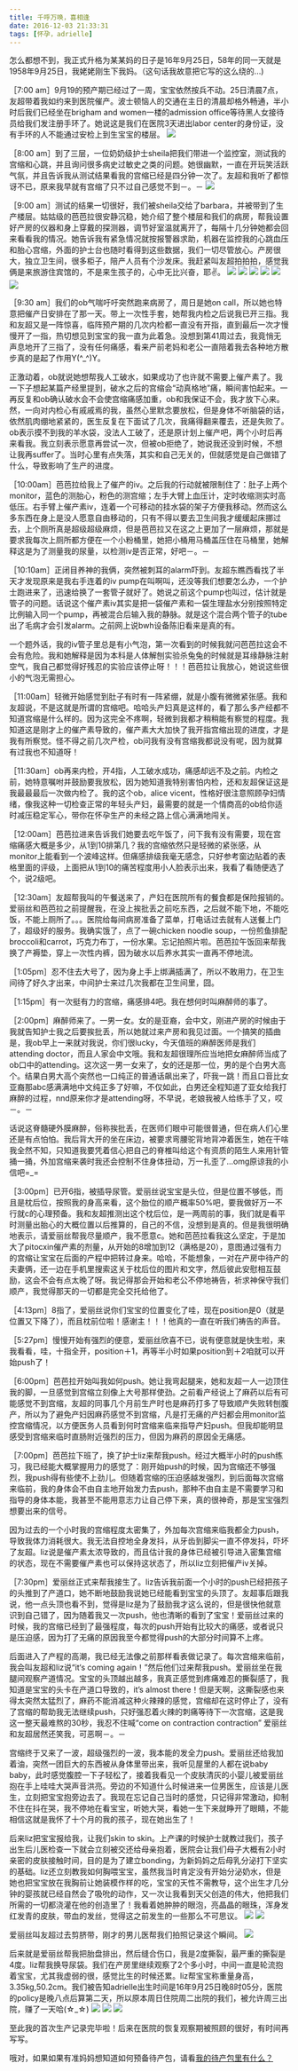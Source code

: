 ```yaml
---
title: 千呼万唤，喜相逢
date: 2016-12-03 21:33:31
tags: [怀孕，adrielle]
---
```


怎么都想不到，我正式升格为某某妈的日子是16年9月25日，58年的同一天就是1958年9月25日，我姥姥刚生下我妈。（这句话我故意把它写的这么绕的...)

［7:00 am］9月19的预产期已经过了一周，宝宝依然按兵不动。25日清晨7点，友超带着我如约来到医院催产。波士顿恼人的交通在主日的清晨却格外畅通，半小时后我们已经坐在brigham and women一楼的admission office等待黑人女接待员给我们发注册手环了。她说这是我们在医院3天进出labor center的身份证，没有手环的人不能通过安检上到生宝宝的楼层。
![](/imag/handband.jpg)

［8:00 am］到了三层，一位奶奶级护士sheila把我们带进一个监控室，测试我的宫缩和心跳，并且询问很多病史过敏史之类的问题。她很幽默，一直在开玩笑活跃气氛，并且告诉我从测试结果看我的宫缩已经是四分钟一次了。友超和我听了都惊讶不已，原来我早就有宫缩了只不过自己感觉不到－。－
![](/imag/exam.jpg)

［9:00 am］测试的结果一切很好，我们被sheila交给了barbara，并被带到了生产楼层。姑姑级的芭芭拉很安静沉稳，她介绍了整个楼层和我们的病房，帮我设置好产房的仪器和身上穿戴的探测器，调节好室温就离开了，每隔十几分钟她都会回来看看我的情况。她告诉我有紧急情况就按报警器求助，机器在监控我的心跳血压和胎心宫缩，外面的护士台也随时看得到这些数据，我们一切尽管放心。产房很大，独立卫生间，很多柜子，陪产人员有个沙发床。我赶紧叫友超拍拍拍，感觉我俩是来旅游住宾馆的，不是来生孩子的，心中无比兴奋，耶✌️。
![](/imag/laborroom1.jpg)
![](/imag/laborroom2.jpg)
![](/imag/laborroom3.jpg)
![](/imag/laborroom4.jpg)
![](/imag/laborroom5.jpg)
![](/imag/laborroom6.jpg)

［9:30 am］我们的ob气喘吁吁突然跑来病房了，周日是她on call，所以她也特意把催产日安排在了那一天。带上一次性手套，她帮我内检之后说我已开三指。我和友超又是一阵惊喜，临阵预产期的几次内检都一直没有开指，直到最后一次才慢慢开了一指，热切想见到宝宝的我一直为此着急。没想到第41周过去，我竟悄无声息地开了三指了，没有任何痛感，看来产前老妈和老公一直陪着我去各种地方散步真的是起了作用Y(^_^)Y。

正激动着，ob就说她想帮我人工破水，如果成功了也许就不需要上催产素了。我一下子想起某篇产经里提到，破水之后的宫缩会“动真格地”痛，瞬间害怕起来。一再反复和ob确认破水会不会使宫缩痛感加重，ob和我保证不会，我才放下心来。然，一向对内检心有戚戚焉的我，虽然心里默念要放松，但是身体不听脑袋的话，依然肌肉绷地紧紧的，医生反复在下面试了几次，我痛得翻来覆去，还是失败了。ob表示摸不到我的羊水袋，没法人工破了，还是原计划上催产吧，两个小时后再来看我。我立刻表示愿意再尝试一次，但被ob拒绝了，她说我还没到时候，不想让我再suffer了。当时心里有点失落，其实和自己无关的，但就感觉是自己做错了什么，导致影响了生产的进度。

［10:00am］芭芭拉给我上了催产的iv。之后我的行动就被限制住了：肚子上两个monitor，蓝色的测胎心，粉色的测宫缩；左手大臂上血压计，定时收缩测实时高低压。右手臂上催产素iv，连着一个可移动的挂水袋的架子方便我移动。然而这么多东西在身上是没人愿意自由移动的，只有不得以要去卫生间我才缓缓起床挪过去，上个厕所真是超级超级麻烦，但是芭芭拉又在这之上更加了一层麻烦，那就是要求我每次上厕所都方便在一个小粉桶里，她把小桶用马桶盖压住在马桶里，她解释这是为了测量我的尿量，以检测iv是否正常，好吧－。－

［10:10am］正闭目养神的我俩，突然被刺耳的alarm吓到。友超东瞧西看找了半天才发现原来是我右手连着的iv pump在叫啊叫，还没等我们想要怎么办，一个护士跑进来了，迅速给换了一套管子就好了。她说之前这个pump也叫过，估计就是管子的问题。话说这个催产素iv其实是把一袋催产素和一袋生理盐水分别按照特定比例输入同一个pump，再被混合后输入我的静脉。就是这个混合两个管子的tube出了毛病才会引发alarm。之前网上说bwh设备陈旧看来是真的有。

一个题外话，我的iv管子里总是有小气泡，第一次看到的时候我就问芭芭拉这会不会有危险。我和她解释是因为本科是人体解刨实验杀兔兔的时候就是耳缘静脉注射空气，我自己都觉得好残忍的实验应该停止呀！！！芭芭拉让我放心，她说这些很小的气泡无需担心。

［11:00am］轻微开始感觉到肚子有时有一阵紧绷，就是小腹有微微紧张感。我和友超说，不是这就是所谓的宫缩吧。哈哈头产妇真是这样的，看了那么多产经都不知道宫缩是什么样的。因为这完全不疼啊，轻微到我都才稍稍能有察觉的程度。我知道这是刚才上的催产素导致的，催产素大大加快了我开指宫缩出现的进度，才是我有所察觉。怪不得之前几次产检，ob问我有没有宫缩我都说没有呢，因为就算有过我也不知道呀！

［11:30am］ob再来内检，开4指，人工破水成功，痛感却远不及之前。内检之前，她特意嘱咐并鼓励要我放松，因为她知道我特别害怕内检，还和友超保证这是我最最最后一次做内检了。我的这个ob，alice vicent，性格好很注意照顾孕妇情绪，像我这种一切检查正常的年轻头产妇，最需要的就是一个情商高的ob给你适时减压稳定军心，带你在怀孕生产的未经之路上信心满满地闯关。

［12:00am］芭芭拉进来告诉我们她要去吃午饭了，问下我有没有需要，现在宫缩痛感大概是多少，从1到10排第几？我的宫缩依然只是轻微的紧张感，从monitor上能看到一个波峰这样。但痛感排级我毫无感念，只好参考窗边贴着的表格里面的评级，上面把从1到10的痛苦程度用小人脸表示出来，我看了看随便选了个，说2级吧。

［12:30am］友超帮我叫的午餐送来了，产妇在医院所有的餐食都是保险报销的。爱丽丝和芭芭拉之前提醒我，在没上挨批丢之前吃东西，之后就不能下地，不能吃饭，不能上厕所了。。。医院给每间病房准备了菜单，打电话过去就有人送餐上门了，超级好的服务。我确实饿了，点了一碗chicken noodle soup，一份煎鱼排配broccoli和carrot，巧克力布丁，一份水果。忘记拍照片啦。芭芭拉午饭回来帮我换了产褥垫，穿上一次性内裤，因为破水以后养水其实一直再不停地流。

［1:05pm］忍不住去大号了，因为身上手上绑满插满了，所以不敢用力，在卫生间待了好久才出来，中间护士来过几次我都在卫生间里，囧。

［1:15pm］有一次挺有力的宫缩，痛感排4吧。我在想何时叫麻醉师的事了。

［2:00pm］麻醉师来了。一男一女。女的是亚裔，会中文，刚进产房的时候由于我就告知护士我之后要挨批丢，所以她就过来产房和我见过面。一个搞笑的插曲是，我ob早上一来就对我说，你们很lucky，今天值班的麻醉医师是我们attending doctor，而且人家会中文哦。我和友超很理所应当地把女麻醉师当成了ob口中的attending。这次这一男一女来了，女的还是那一位，男的是个白男大高个。结果白男大高个突然也一口纯正的普通话飙出来了，吓我一跳！而且口音比女亚裔那abc感满满地中文纯正多了好嘛，不仅如此，白男还全程知道了亚女给我打麻醉的过程，nnd原来你才是attending呀，不早说，老娘我被人给练手了又，哎－。－

话说这脊髓硬外膜麻醉，俗称挨批丢，在医师们眼中可能很普通，但在病人们心里还是有点怕怕。我后背大开的坐在床边，被要求弯腰驼背地背冲着医生，她在干啥我全然不知，只知道我要凭着信心把自己的脊椎叫给这个有资质的陌生人来用针管捅一捅，外加宫缩来袭时我还会控制不住身体扭动，万一扎歪了...omg原谅我的小信吧=_=

［3:00pm］已开6指，被插导尿管。爱丽丝说宝宝是头位，但是位置不够低，而且是枕后位，按照我的身高来看，这个胎位的顺产概率50%吧，要我做好万一不行就c的心理预备。我和友超推测出这个枕后位，是一两周前的事，我们就是看平时测量出胎心的大概位置以后推算的，自己的不信，没想到是真的。但是我很明确地表示，请爱丽丝帮我尽量顺产，我不愿意c。她和芭芭拉看我这么坚定，于是加大了pitocxin催产素的剂量，从开始的8增加到12（满格是20），意图通过强有力的宫缩让宝宝在后面的产程中把转过身来。哈哈，不能想象，一对在产房中待产的夫妻俩，还一边在手机里搜索这关于枕后位的图片和文字，然后彼此安慰相互鼓励，这会不会有点太晚了呀。我记得那会开始和老公不停地祷告，祈求神保守我们顺产，我觉得那天的一切都是完全交托给他了。

［4:13pm］8指了，爱丽丝说你们宝宝的位置变化了哇，现在position是0（就是位置又下降了），而且枕前位啦！感谢主！！！他真的一直在听我们祷告的声音。

［5:27pm］慢慢开始有强烈的便意，爱丽丝欣喜不已，说有便意就是快生啦，来我看看，哇，十指全开，position＋1，再等半小时如果position到＋2咱就可以开始push了！

［6:00pm］芭芭拉开始叫我如何push。她让我弯起腿来，她和友超一人一边顶住我的脚，一旦感觉到宫缩立刻像上大号那样使劲。之前看产经说上了麻药以后有可能感觉不到宫缩，友超的同事几个月前生产时也是麻药打多了导致顺产失败转刨腹产，所以为了避免产妇因麻药感觉不到宫缩，凡是打无痛的产妇都会用monitor监控宫缩情况，以方便医务人员看到何时宫缩来临来指导产妇push。但我却能明显感受到宫缩来临时直肠附近强烈的压力，但因为麻药的原因全无痛感。

［7:00pm］芭芭拉下班了，换了护士liz来帮我push。经过大概半小时的push练习，我已经能大概掌握用力的感觉了：刚开始push的时候，因为宫缩还不够强烈，我push得有些使不上劲儿。但随着宫缩的压迫感越发强烈，到后面每次宫缩来临前，我的身体会不由自主地开始发力去push，那种不由自主是不需要学习和指导的身体本能，我甚至不能用意志力让自己停下来，真的很神奇，那是宝宝强烈想要出来的信号。

因为过去的一个小时我的宫缩程度太密集了，外加每次宫缩来临我都全力push，导致我体力消耗很大。我无法自控地全身发抖，从牙齿到脚尖一直不停发抖，吓坏了友超。liz说是催产素太浓导致的，而且估计我的身体已经被引导进入密集宫缩的状态，现在不需要催产素也可以保持这状态了，所以liz立刻把催产iv关掉。

［7:30pm］爱丽丝正式来帮我接生了。liz告诉我前面一个小时的push已经把孩子的头推到了产道口，她不断地鼓励我说她已经能看到宝宝的头顶了。友超事后跟我说，他一点头顶也看不到，觉得是liz是为了鼓励我才这么说的，但是很快他就意识到自己错了，因为随着我又一次push，他也清晰的看到了宝宝！爱丽丝过来的时候，我的宫缩已经到了最强程度，每次的push开始有比较大的痛感，或者说只是压迫感，因为打了无痛的原因我至今都觉得push的大部分时间算不上疼。

后面进入了产程的高潮，我已经无法像之前那样看表做记录了。每次宫缩来临前，我会叫友超和liz说“it‘s coming again！”然后他们过来帮我push。爱丽丝坐在我腿间观察产道情况。宝宝的头顶越出越多，我真正感觉到疼痛难忍的撕裂感了，我知道是宝宝的头卡在产道口导致的，it’s almost there！但是天啊，这撕裂感也来得太突然太猛烈了，麻药不能消减这种火辣辣的感觉，宫缩却在这时停止了，没有了宫缩的帮助我无法继续push，只好强忍着火辣的刺痛等待下一次宫缩，这是我这一整天最难熬的30秒，我忍不住喊“come on contraction contraction” 爱丽丝和友超居然还笑我，可恶啊－。－

宫缩终于又来了一波，超级强烈的一波，我本能的发全力push。爱丽丝还给我加着油，突然一团巨大的东西被从身体里带出来，我听见屋里的人都在说baby baby，此时感觉腹腔一下子轻松了，接着我看见一个皮肤清灰的小婴儿被爱丽丝抱在手上哇哇大哭声音洪亮。旁边的不知道什么时候进来一位男医生，应该是儿医生，立刻把宝宝抱旁边去了。我现在忘记自己当时的感觉，只记得非常激动，抑制不住在抖在哭，我不停地在看宝宝，听她大哭，看她一生下来就睁开了眼睛，不能相信这就是我怀了十个月的我的孩子，现在她出生了！

后来liz把宝宝报给我，让我们skin to skin。上产课的时候护士就教过我们，孩子出生后儿医检查一下就会立刻被交还给母亲抱着，医院会让我们母子大概有2小时亲密的皮肤接触时间，目的是为了建立bonding，为新妈妈之后母乳分泌打下坚实的基础。liz还立刻教我如何胸喂宝宝，虽然我当时肯定没有开始分泌奶水，但是她也把宝宝放在我胸前让她装模作样的吃，宝宝的天性不需教导，这个出生才几分钟的婴孩就已经自然会了吸吮的动作，又一次让我看到天父创造的伟大，他把我们所需的一切都浇灌在他的创造里了！我看着她肿肿的眼泡，亮晶晶的眼珠，浑身发红发青的皮肤，带血的发丝，觉得这之前发生的一些那么不可思议。
![](/imag/skintoskin.jpg)
![](/imag/baby.jpg)


爱丽丝叫友超过去剪脐带，刚才的男儿医帮我们拍照记录这个瞬间。
![](/imag/cordcutting.jpg)

后来就是爱丽丝帮我把胎盘排出，然后缝合伤口，我是2度撕裂，最严重的撕裂是4度。liz帮我换导尿袋。我们在产房里继续观察了2个多小时，中间一直是轮流抱着宝宝，尤其我虚弱的很，感觉比生的时候还累。liz帮宝宝称重量身高，3.35kg,50.2cm。我们被告知adrielle出生时间是16年9月25日晚8时05分，医院的policy是晚八点后算第二天，所以原本周日住院周二出院的我们，被允许周三出院，赚了一天哈(☆_☆)
![](/imag/daddy.jpg)
![](/imag/weight.jpg)
![](/imag/baby2.jpg)

至此我的首次生产记录完毕啦！后来在医院的恢复观察期被照顾的很好，有时间再写写。

哦对，如果如果有准妈妈想知道如何预备待产包，请看[我的待产包里有什么？](https://xinleili.github.io/2016/12/05/laborbag)


















